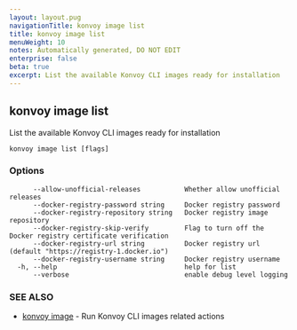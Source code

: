```yaml
---
layout: layout.pug
navigationTitle: konvoy image list
title: konvoy image list
menuWeight: 10
notes: Automatically generated, DO NOT EDIT
enterprise: false
beta: true
excerpt: List the available Konvoy CLI images ready for installation
---
```


## konvoy image list

List the available Konvoy CLI images ready for installation

```
konvoy image list [flags]
```

### Options

```
      --allow-unofficial-releases           Whether allow unofficial releases
      --docker-registry-password string     Docker registry password
      --docker-registry-repository string   Docker registry image repository
      --docker-registry-skip-verify         Flag to turn off the Docker registry certificate verification
      --docker-registry-url string          Docker registry url (default "https://registry-1.docker.io")
      --docker-registry-username string     Docker registry username
  -h, --help                                help for list
      --verbose                             enable debug level logging
```

### SEE ALSO

* [konvoy image](../)	 - Run Konvoy CLI images related actions


